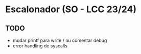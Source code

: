 # Escalonador (SO - LCC 23/24)

## TODO

- mudar printf para write / ou comentar debug
- error handling de syscalls
